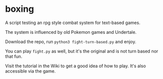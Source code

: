 # boxing
A script testing an rpg style combat system for text-based games.

The system is influenced by old Pokemon games and Undertale.

Download the repo, run `python3 fight-turn-based.py` and enjoy.

You can play `fight.py` as well, but it's the original and is not turn based nor that fun.

Visit the tutorial in the Wiki to get a good idea of how to play. It's also accessible via the game.
